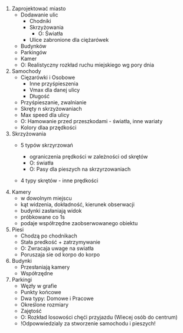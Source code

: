 1. Zaprojektować miasto
	- Dodawanie ulic
		- Chodniki
		- Skrzyżowania
			- O: Światła
		- Ulice zabronione dla ciężarówek
	- Budynków
	- Parkingów
	- Kamer
	- O: Realistyczny rozkład ruchu miejskiego wg pory dnia
2. Samochody
	- Cięzarówki i Osobowe
		- Inne przyśpieszenia
		- Vmax dla danej ulicy
		- Długość
	- Przyśpieszanie, zwalnianie
	- Skręty n skrzyżowaniach
	- Max speed dla ulicy
	- O: Hamowanie przed przeszkodami - światła, inne wariaty
	- Kolory dlaa przędkości
3. Skrzyżowania
	- 5 typów skrzyrzowań
		- ograniczenia prędkości w zależności od skrętów
		- O: światła
		- O: Pasy dla pieszych na skrzyrzowaniach

	- 4 typy skrętów - inne prędkości
4. Kamery
	- w dowolnym miejscu
	- kąt widzenia, dokładność, kierunek obserwacji
	- budynki zasłaniają widok
	- próbkowane co 1s
	- podaje współrzędne zaobserwowanego obiektu
5. Piesi
	- Chodzą po chodnikach
	- Stała predkość + zatrzymywanie
	- O: Zwracaja uwage na swiatła
	- Poruszaja sie od korpo do korpo
6. Budynki
	- Przesłaniają kamery
	- Współrzędne
7. Parkingi
	- Węzły w grafie
	- Punkty końcowe
	- Dwa typy: Domowe i Pracowe
	- Określone rozmiary
	- Zajętość
	- O: Rozkład losowości chęći przyjazdu (Wiecej osób do centrum)
	- !Odpowwiedzialy za stworzenie samochodu i pieszych!